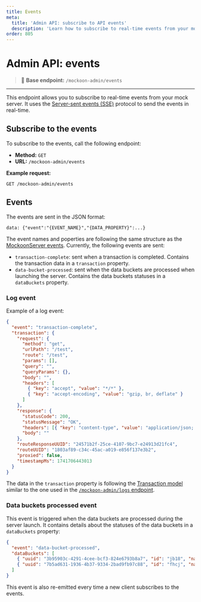 ```yaml
---
title: Events
meta:
  title: 'Admin API: subscribe to API events'
  description: 'Learn how to subscribe to real-time events from your mock admin API'
order: 805
---
```


# Admin API: events

> 🔌 **Base endpoint:** `/mockoon-admin/events`

---

This endpoint allows you to subscribe to real-time events from your mock server. It uses the [Server-sent events (SSE)](https://developer.mozilla.org/en-US/docs/Web/API/Server-sent_events) protocol to send the events in real-time.

## Subscribe to the events

To subscribe to the events, call the following endpoint:

- **Method:** `GET`
- **URL:** `/mockoon-admin/events`

**Example request:**

```http
GET /mockoon-admin/events
```

## Events

The events are sent in the JSON format:

```text
data: {"event":"{EVENT_NAME}","{DATA_PROPERTY}":...}
```

The event names and poperties are following the same structure as the [MockoonServer events](https://github.com/mockoon/mockoon/blob/main/packages/commons/src/models/events.model.ts). Currently, the following events are sent:

- `transaction-complete`: sent when a transaction is completed. Contains the transaction data in a `transaction` property.
- `data-bucket-processed`: sent when the data buckets are processed when launching the server. Contains the data buckets statuses in a `dataBuckets` property.

### Log event

Example of a log event:

```json
{
  "event": "transaction-complete",
  "transaction": {
    "request": {
      "method": "get",
      "urlPath": "/test",
      "route": "/test",
      "params": [],
      "query": "",
      "queryParams": {},
      "body": "",
      "headers": [
        { "key": "accept", "value": "*/*" },
        { "key": "accept-encoding", "value": "gzip, br, deflate" }
      ]
    },
    "response": {
      "statusCode": 200,
      "statusMessage": "OK",
      "headers": [{ "key": "content-type", "value": "application/json; charset=utf-8" }],
      "body": ""
    },
    "routeResponseUUID": "24571b2f-25ce-4107-9bc7-e24913d21fc4",
    "routeUUID": "1803af89-c34c-45ac-a019-e856f137e3b2",
    "proxied": false,
    "timestampMs": 1741706443013
  }
}
```

The data in the `transaction` property is following the [Transaction model](https://github.com/mockoon/mockoon/blob/main/packages/commons/src/models/server.model.ts#L61-L86) similar to the one used in the [`/mockoon-admin/logs` endpoint](docs:admin-api/transaction-logs).

### Data buckets processed event

This event is triggered when the data buckets are processed during the server launch. It contains details about the statuses of the data buckets in a `dataBuckets` property:

```json
{
  "event": "data-bucket-processed",
  "dataBuckets": [
    { "uuid": "3b95903c-4291-4cee-bcf3-824e6793b8a7", "id": "jb18", "name": "data 1", "parsed": true, "validJson": true },
    { "uuid": "7b5ad631-1936-4b37-9334-2bad9fb97c88", "id": "fhcj", "name": "data 2", "parsed": true, "validJson": true }
  ]
}
```

This event is also re-emitted every time a new client subscribes to the events.
